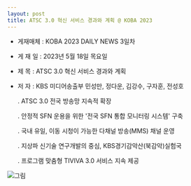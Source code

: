 ```yaml
---
layout: post
title: ATSC 3.0 혁신 서비스 경과와 계획 @ KOBA 2023
---
```


- 게재매체 : KOBA 2023 DAILY NEWS 3일차
- 게 재 일 : 2023년 5월 18일 목요일
- 제    목 : ATSC 3.0 혁신 서비스 경과와 계획
- 저    자 : KBS 미디어송출부 민성만, 정다운, 김강수, 구자훈, 전성호

   . ATSC 3.0 전국 방송망 지속적 확장
   
   . 안정적 SFN 운용을 위한 '전국 SFN 통합 모니터링 시스템' 구축
   
   . 국내 유일, 이동 시청이 가능한 다채널 방송(MMS) 채널 운영
   
   . 지상파 신기술 연구개발의 중심, KBS경기감악산(북감악)실험국
   
   . 프로그램 맞춤형 TIVIVA 3.0 서비스 지속 제공
   
![그림](/images/KOBA2023_DailyNews.jpg)

